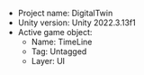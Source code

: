 <!-- UNITY CODE ASSIST INSTRUCTIONS START -->
- Project name: DigitalTwin
- Unity version: Unity 2022.3.13f1
- Active game object:
  - Name: TimeLine
  - Tag: Untagged
  - Layer: UI
<!-- UNITY CODE ASSIST INSTRUCTIONS END -->